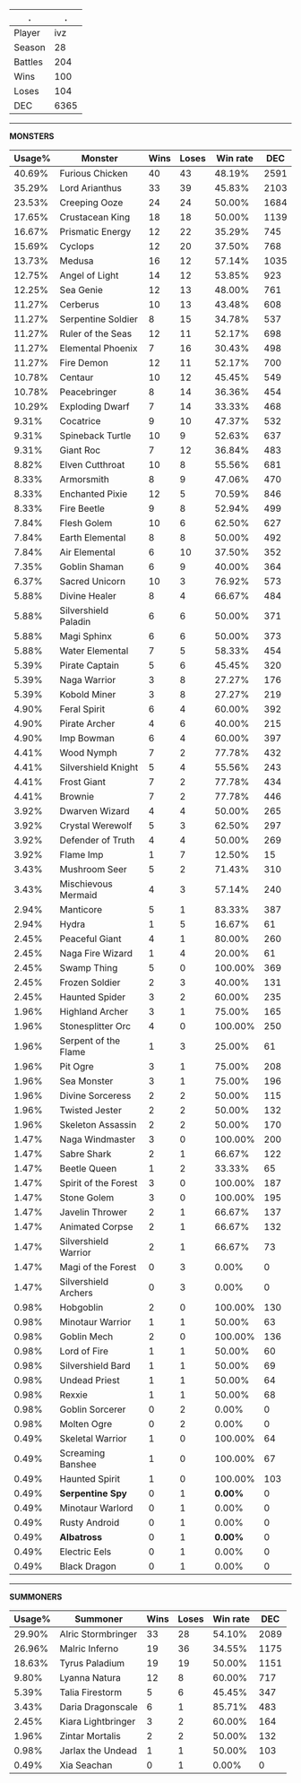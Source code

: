 .|.
|-|-
Player|ivz
Season|28
Battles|204
Wins|100
Loses|104
DEC|6365

---
**MONSTERS**

Usage%|Monster|Wins|Loses|Win rate|DEC|
-|-|-|-|-|-|
40.69%|Furious Chicken|40|43|48.19%|2591|
35.29%|Lord Arianthus|33|39|45.83%|2103|
23.53%|Creeping Ooze|24|24|50.00%|1684|
17.65%|Crustacean King|18|18|50.00%|1139|
16.67%|Prismatic Energy|12|22|35.29%|745|
15.69%|Cyclops|12|20|37.50%|768|
13.73%|Medusa|16|12|57.14%|1035|
12.75%|Angel of Light|14|12|53.85%|923|
12.25%|Sea Genie|12|13|48.00%|761|
11.27%|Cerberus|10|13|43.48%|608|
11.27%|Serpentine Soldier|8|15|34.78%|537|
11.27%|Ruler of the Seas|12|11|52.17%|698|
11.27%|Elemental Phoenix|7|16|30.43%|498|
11.27%|Fire Demon|12|11|52.17%|700|
10.78%|Centaur|10|12|45.45%|549|
10.78%|Peacebringer|8|14|36.36%|454|
10.29%|Exploding Dwarf|7|14|33.33%|468|
9.31%|Cocatrice|9|10|47.37%|532|
9.31%|Spineback Turtle|10|9|52.63%|637|
9.31%|Giant Roc|7|12|36.84%|483|
8.82%|Elven Cutthroat|10|8|55.56%|681|
8.33%|Armorsmith|8|9|47.06%|470|
8.33%|Enchanted Pixie|12|5|70.59%|846|
8.33%|Fire Beetle|9|8|52.94%|499|
7.84%|Flesh Golem|10|6|62.50%|627|
7.84%|Earth Elemental|8|8|50.00%|492|
7.84%|Air Elemental|6|10|37.50%|352|
7.35%|Goblin Shaman|6|9|40.00%|364|
6.37%|Sacred Unicorn|10|3|76.92%|573|
5.88%|Divine Healer|8|4|66.67%|484|
5.88%|Silvershield Paladin|6|6|50.00%|371|
5.88%|Magi Sphinx|6|6|50.00%|373|
5.88%|Water Elemental|7|5|58.33%|454|
5.39%|Pirate Captain|5|6|45.45%|320|
5.39%|Naga Warrior|3|8|27.27%|176|
5.39%|Kobold Miner|3|8|27.27%|219|
4.90%|Feral Spirit|6|4|60.00%|392|
4.90%|Pirate Archer|4|6|40.00%|215|
4.90%|Imp Bowman|6|4|60.00%|397|
4.41%|Wood Nymph|7|2|77.78%|432|
4.41%|Silvershield Knight|5|4|55.56%|243|
4.41%|Frost Giant|7|2|77.78%|434|
4.41%|Brownie|7|2|77.78%|446|
3.92%|Dwarven Wizard|4|4|50.00%|265|
3.92%|Crystal Werewolf|5|3|62.50%|297|
3.92%|Defender of Truth|4|4|50.00%|269|
3.92%|Flame Imp|1|7|12.50%|15|
3.43%|Mushroom Seer|5|2|71.43%|310|
3.43%|Mischievous Mermaid|4|3|57.14%|240|
2.94%|Manticore|5|1|83.33%|387|
2.94%|Hydra|1|5|16.67%|61|
2.45%|Peaceful Giant|4|1|80.00%|260|
2.45%|Naga Fire Wizard|1|4|20.00%|61|
2.45%|Swamp Thing|5|0|100.00%|369|
2.45%|Frozen Soldier|2|3|40.00%|131|
2.45%|Haunted Spider|3|2|60.00%|235|
1.96%|Highland Archer|3|1|75.00%|165|
1.96%|Stonesplitter Orc|4|0|100.00%|250|
1.96%|Serpent of the Flame|1|3|25.00%|61|
1.96%|Pit Ogre|3|1|75.00%|208|
1.96%|Sea Monster|3|1|75.00%|196|
1.96%|Divine Sorceress|2|2|50.00%|115|
1.96%|Twisted Jester|2|2|50.00%|132|
1.96%|Skeleton Assassin|2|2|50.00%|170|
1.47%|Naga Windmaster|3|0|100.00%|200|
1.47%|Sabre Shark|2|1|66.67%|122|
1.47%|Beetle Queen|1|2|33.33%|65|
1.47%|Spirit of the Forest|3|0|100.00%|187|
1.47%|Stone Golem|3|0|100.00%|195|
1.47%|Javelin Thrower|2|1|66.67%|137|
1.47%|Animated Corpse|2|1|66.67%|132|
1.47%|Silvershield Warrior|2|1|66.67%|73|
1.47%|Magi of the Forest|0|3|0.00%|0|
1.47%|Silvershield Archers|0|3|0.00%|0|
0.98%|Hobgoblin|2|0|100.00%|130|
0.98%|Minotaur Warrior|1|1|50.00%|63|
0.98%|Goblin Mech|2|0|100.00%|136|
0.98%|Lord of Fire|1|1|50.00%|60|
0.98%|Silvershield Bard|1|1|50.00%|69|
0.98%|Undead Priest|1|1|50.00%|64|
0.98%|Rexxie|1|1|50.00%|68|
0.98%|Goblin Sorcerer|0|2|0.00%|0|
0.98%|Molten Ogre|0|2|0.00%|0|
0.49%|Skeletal Warrior|1|0|100.00%|64|
0.49%|Screaming Banshee|1|0|100.00%|67|
0.49%|Haunted Spirit|1|0|100.00%|103|
0.49%|**Serpentine Spy**|0|1|**0.00%**|0|
0.49%|Minotaur Warlord|0|1|0.00%|0|
0.49%|Rusty Android|0|1|0.00%|0|
0.49%|**Albatross**|0|1|**0.00%**|0|
0.49%|Electric Eels|0|1|0.00%|0|
0.49%|Black Dragon|0|1|0.00%|0|

---
**SUMMONERS**

Usage%|Summoner|Wins|Loses|Win rate|DEC|
-|-|-|-|-|-|
29.90%|Alric Stormbringer|33|28|54.10%|2089|
26.96%|Malric Inferno|19|36|34.55%|1175|
18.63%|Tyrus Paladium|19|19|50.00%|1151|
9.80%|Lyanna Natura|12|8|60.00%|717|
5.39%|Talia Firestorm|5|6|45.45%|347|
3.43%|Daria Dragonscale|6|1|85.71%|483|
2.45%|Kiara Lightbringer|3|2|60.00%|164|
1.96%|Zintar Mortalis|2|2|50.00%|132|
0.98%|Jarlax the Undead|1|1|50.00%|103|
0.49%|Xia Seachan|0|1|0.00%|0|
